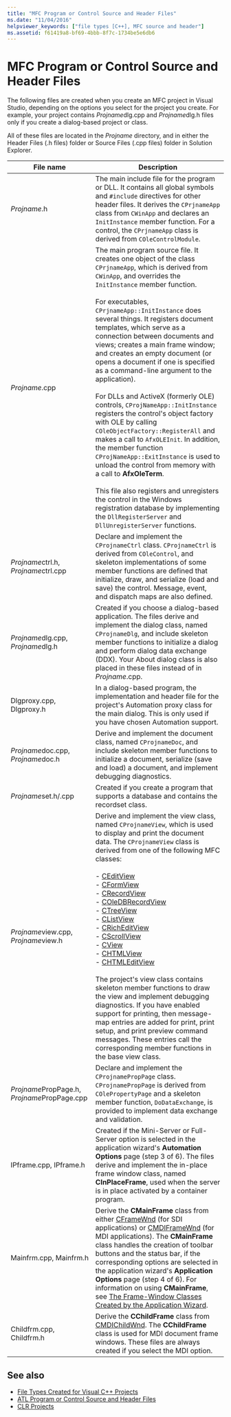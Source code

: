 ```yaml
---
title: "MFC Program or Control Source and Header Files"
ms.date: "11/04/2016"
helpviewer_keywords: ["file types [C++], MFC source and header"]
ms.assetid: f61419a8-bf69-4bbb-8f7c-1734be5e6db6
---
```

# MFC Program or Control Source and Header Files

The following files are created when you create an MFC project in Visual Studio, depending on the options you select for the project you create. For example, your project contains *Projname*dlg.cpp and *Projname*dlg.h files only if you create a dialog-based project or class.

All of these files are located in the *Projname* directory, and in either the Header Files (.h files) folder or Source Files (.cpp files) folder in Solution Explorer.

|File name|Description|
|---------------|-----------------|
|*Projname*.h|The main include file for the program or DLL. It contains all global symbols and `#include` directives for other header files. It derives the `CPrjnameApp` class from `CWinApp` and declares an `InitInstance` member function. For a control, the `CPrjnameApp` class is derived from `COleControlModule`.|
|*Projname*.cpp|The main program source file. It creates one object of the class `CPrjnameApp`, which is derived from `CWinApp`, and overrides the `InitInstance` member function.<br /><br /> For executables, `CPrjnameApp::InitInstance` does several things. It registers document templates, which serve as a connection between documents and views; creates a main frame window; and creates an empty document (or opens a document if one is specified as a command-line argument to the application).<br /><br /> For DLLs and ActiveX (formerly OLE) controls, `CProjNameApp::InitInstance` registers the control's object factory with OLE by calling `COleObjectFactory::RegisterAll` and makes a call to `AfxOLEInit`. In addition, the member function `CProjNameApp::ExitInstance` is used to unload the control from memory with a call to **AfxOleTerm**.<br /><br /> This file also registers and unregisters the control in the Windows registration database by implementing the `DllRegisterServer` and `DllUnregisterServer` functions.|
|*Projname*ctrl.h, *Projname*ctrl.cpp|Declare and implement the `CProjnameCtrl` class. `CProjnameCtrl` is derived from `COleControl`, and skeleton implementations of some member functions are defined that initialize, draw, and serialize (load and save) the control. Message, event, and dispatch maps are also defined.|
|*Projname*dlg.cpp, *Projname*dlg.h|Created if you choose a dialog-based application. The files derive and implement the dialog class, named `CProjnameDlg`, and include skeleton member functions to initialize a dialog and perform dialog data exchange (DDX). Your About dialog class is also placed in these files instead of in *Projname*.cpp.|
|Dlgproxy.cpp, Dlgproxy.h|In a dialog-based program, the implementation and header file for the project's Automation proxy class for the main dialog. This is only used if you have chosen Automation support.|
|*Projname*doc.cpp, *Projname*doc.h|Derive and implement the document class, named `CProjnameDoc`, and include skeleton member functions to initialize a document, serialize (save and load) a document, and implement debugging diagnostics.|
|*Projname*set.h/.cpp|Created if you create a program that supports a database and contains the recordset class.|
|*Projname*view.cpp, *Projname*view.h|Derive and implement the view class, named `CProjnameView`, which is used to display and print the document data. The `CProjnameView` class is derived from one of the following MFC classes:<br /><br />- [CEditView](../mfc/reference/ceditview-class.md)<br />- [CFormView](../mfc/reference/cformview-class.md)<br />- [CRecordView](../mfc/reference/crecordview-class.md)<br />- [COleDBRecordView](../mfc/reference/coledbrecordview-class.md)<br />- [CTreeView](../mfc/reference/ctreeview-class.md)<br />- [CListView](../mfc/reference/clistview-class.md)<br />- [CRichEditView](../mfc/reference/cricheditview-class.md)<br />- [CScrollView](../mfc/reference/cscrollview-class.md)<br />- [CView](../mfc/reference/cview-class.md)<br />- [CHTMLView](../mfc/reference/chtmlview-class.md)<br />- [CHTMLEditView](../mfc/reference/chtmleditview-class.md)<br /><br /> The project's view class contains skeleton member functions to draw the view and implement debugging diagnostics. If you have enabled support for printing, then message-map entries are added for print, print setup, and print preview command messages. These entries call the corresponding member functions in the base view class.|
|*Projname*PropPage.h, *Projname*PropPage.cpp|Declare and implement the `CProjnamePropPage` class. `CProjnamePropPage` is derived from `COlePropertyPage` and a skeleton member function, `DoDataExchange`, is provided to implement data exchange and validation.|
|IPframe.cpp, IPframe.h|Created if the Mini-Server or Full-Server option is selected in the application wizard's **Automation Options** page (step 3 of 6). The files derive and implement the in-place frame window class, named **CInPlaceFrame**, used when the server is in place activated by a container program.|
|Mainfrm.cpp, Mainfrm.h|Derive the **CMainFrame** class from either [CFrameWnd](../mfc/reference/cframewnd-class.md) (for SDI applications) or [CMDIFrameWnd](../mfc/reference/cmdiframewnd-class.md) (for MDI applications). The **CMainFrame** class handles the creation of toolbar buttons and the status bar, if the corresponding options are selected in the application wizard's **Application Options** page (step 4 of 6). For information on using **CMainFrame**, see [The Frame-Window Classes Created by the Application Wizard](../mfc/frame-window-classes-created-by-the-application-wizard.md).|
|Childfrm.cpp, Childfrm.h|Derive the **CChildFrame** class from [CMDIChildWnd](../mfc/reference/cmdichildwnd-class.md). The **CChildFrame** class is used for MDI document frame windows. These files are always created if you select the MDI option.|

## See also

- [File Types Created for Visual C++ Projects](../ide/file-types-created-for-visual-cpp-projects.md)
- [ATL Program or Control Source and Header Files](../ide/atl-program-or-control-source-and-header-files.md)
- [CLR Projects](../ide/files-created-for-clr-projects.md)
